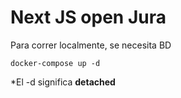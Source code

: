 # Next JS open Jura

Para correr localmente, se necesita BD

```
docker-compose up -d
```

\*El -d significa **detached**
